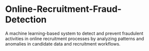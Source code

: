 # Online-Recruitment-Fraud-Detection
A machine learning-based system to detect and prevent fraudulent activities in online recruitment processes by analyzing patterns and anomalies in candidate data and recruitment workflows.
